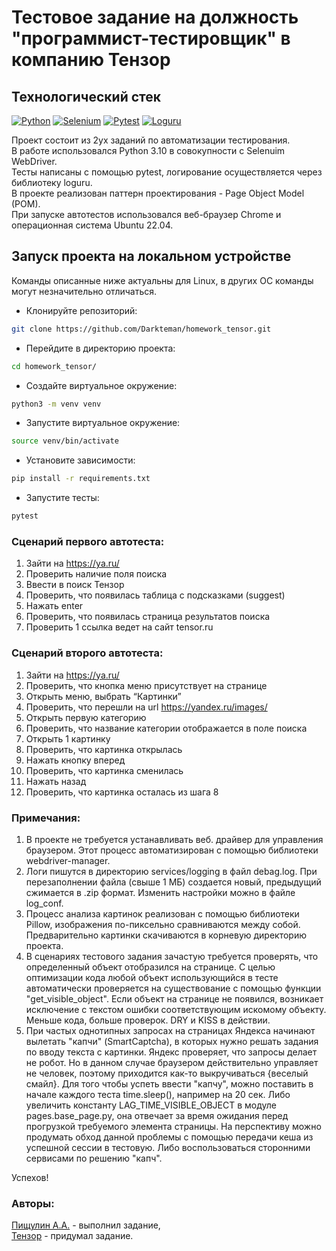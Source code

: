 # Тестовое задание на должность "программист-тестировщик" в компанию Тензор

## Технологический стек
[![Python](https://img.shields.io/badge/-Python-464646?style=flat&logo=Python&logoColor=56C0C0&color=008080)](https://www.python.org/)
[![Selenium](https://img.shields.io/badge/-Selenium-464646?style=flat&logo=selenium&logoColor=56C0C0&color=008080)](https://www.selenium.dev/)
[![Pytest](https://img.shields.io/badge/-Pytest-464646?style=flat&logo=Pytestk&logoColor=56C0C0&color=008080)](https://docs.pytest.org/en/7.3.x/)
[![Loguru](https://img.shields.io/badge/-Loguru-464646?style=flat&logo=Loguru&logoColor=56C0C0&color=008080)](https://loguru.readthedocs.io/en/stable/api/logger.html)

Проект состоит из 2ух заданий по автоматизации тестирования.  
В работе использовался Python 3.10 в совокупности с Selenuim WebDriver.   
Тесты написаны с помощью pytest, логирование осуществляется через библиотеку loguru.  
В проекте реализован паттерн проектирования - Page Object Model (POM).  
При запуске автотестов использовался веб-браузер Chrome и операционная система Ubuntu 22.04.    


## Запуск проекта на локальном устройстве
Команды описанные ниже актуальны для Linux, в других ОС команды могут незначительно отличаться.
* Клонируйте репозиторий:
```bash
git clone https://github.com/Darkteman/homework_tensor.git
```
* Перейдите в директорию проекта:
```bash
cd homework_tensor/
```  
* Создайте виртуальное окружение:
```bash
python3 -m venv venv
```  
* Запустите виртуальное окружение:
```bash
source venv/bin/activate
```
* Установите зависимости:
```bash
pip install -r requirements.txt
```
* Запустите тесты:
```bash
pytest
```

### Сценарий первого автотеста:
1.  Зайти на https://ya.ru/
2.  Проверить наличие поля поиска
3.  Ввести в поиск Тензор
4.  Проверить, что появилась таблица с подсказками (suggest) 
5.  Нажать enter
6.  Проверить, что появилась страница результатов поиска
7.  Проверить 1 ссылка ведет на сайт tensor.ru

### Сценарий второго автотеста:
1.  Зайти на https://ya.ru/
2.  Проверить, что кнопка меню присутствует на странице
3.  Открыть меню, выбрать “Картинки”
4.  Проверить, что перешли на url https://yandex.ru/images/
5.  Открыть первую категорию
6.  Проверить, что название категории отображается в поле поиска
7.  Открыть 1 картинку
8.  Проверить, что картинка открылась
9.  Нажать кнопку вперед
10. Проверить, что картинка сменилась
11. Нажать назад
12. Проверить, что картинка осталась из шага 8

### Примечания:
1. В проекте не требуется устанавливать веб. драйвер для управления браузером. Этот процесс автоматизирован с помощью библиотеки webdriver-manager.
2. Логи пишутся в директорию services/logging в файл debag.log. При перезаполнении файла (свыше 1 МБ) создается новый, предыдущий сжимается в .zip формат. Изменить настройки можно в файле log_conf.
3. Процесс анализа картинок реализован с помощью библиотеки Pillow, изображения по-пиксельно сравниваются между собой. Предварительно картинки скачиваются в корневую директорию проекта.
4. В сценариях тестового задания зачастую требуется проверять, что определенный объект отобразился на странице. С целью оптимизации кода любой объект использующийся в тесте автоматически проверяется на существование с помощью функции "get_visible_object". Если объект на странице не появился, возникает исключение с текстом ошибки соответствующим искомому объекту. Меньше кода, больше проверок. DRY и KISS в действии.   
5. При частых однотипных запросах на страницах Яндекса начинают вылетать "капчи" (SmartCaptcha), в которых нужно решать задания по вводу текста с картинки. Яндекс проверяет, что запросы делает не робот. Но в данном случае браузером действительно управляет не человек, поэтому приходится как-то выкручиваться {веселый смайл}. Для того чтобы успеть ввести "капчу", можно поставить в начале каждого теста time.sleep(), например на 20 сек. Либо увеличить константу LAG_TIME_VISIBLE_OBJECT в модуле pages.base_page.py, она отвечает за время ожидания перед прогрузкой требуемого элемента страницы. На перспективу можно продумать обход данной проблемы с помощью передачи кеша из успешной сессии в тестовую. Либо воспользоваться сторонними сервисами по решению "капч".

Успехов!

### Авторы:
[Пищулин А.А.](https://github.com/darkteman) - выполнил задание,  
[Тензор](https://tensor.ru/) - придумал задание.
